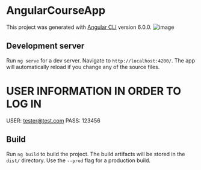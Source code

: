 # AngularCourseApp

This project was generated with [Angular CLI](https://github.com/angular/angular-cli) version 6.0.0.
![image](https://user-images.githubusercontent.com/42411943/175340061-80626dda-266b-4f34-82b8-86209c9b0d52.png)



## Development server

Run `ng serve` for a dev server. Navigate to `http://localhost:4200/`. The app will automatically reload if you change any of the source files.



# USER INFORMATION IN ORDER TO LOG IN
USER: tester@test.com
PASS: 123456

## Build

Run `ng build` to build the project. The build artifacts will be stored in the `dist/` directory. Use the `--prod` flag for a production build.

